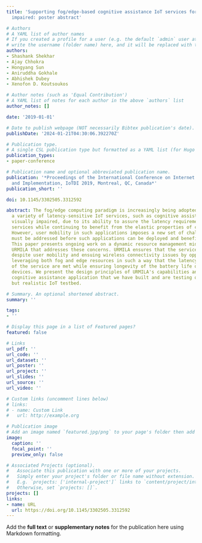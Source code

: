 ```yaml
---
title: 'Supporting fog/edge-based cognitive assistance IoT services for the visually
  impaired: poster abstract'

# Authors
# A YAML list of author names
# If you created a profile for a user (e.g. the default `admin` user at `content/authors/admin/`), 
# write the username (folder name) here, and it will be replaced with their full name and linked to their profile.
authors:
- Shashank Shekhar
- Ajay Chhokra
- Hongyang Sun
- Aniruddha Gokhale
- Abhishek Dubey
- Xenofon D. Koutsoukos

# Author notes (such as 'Equal Contribution')
# A YAML list of notes for each author in the above `authors` list
author_notes: []

date: '2019-01-01'

# Date to publish webpage (NOT necessarily Bibtex publication's date).
publishDate: '2024-01-21T04:30:06.392270Z'

# Publication type.
# A single CSL publication type but formatted as a YAML list (for Hugo requirements).
publication_types:
- paper-conference

# Publication name and optional abbreviated publication name.
publication: '*Proceedings of the International Conference on Internet of Things Design
  and Implementation, IoTDI 2019, Montreal, QC, Canada*'
publication_short: ''

doi: 10.1145/3302505.3312592

abstract: The fog/edge computing paradigm is increasingly being adopted to support
  a variety of latency-sensitive IoT services, such as cognitive assistance to the
  visually impaired, due to its ability to assure the latency requirements of these
  services while continuing to benefit from the elastic properties of cloud computing.
  However, user mobility in such applications imposes a new set of challenges that
  must be addressed before such applications can be deployed and benefit the society.
  This paper presents ongoing work on a dynamic resource management middleware called
  URMILA that addresses these concerns. URMILA ensures that the service remains available
  despite user mobility and ensuing wireless connectivity issues by opportunistically
  leveraging both fog and edge resources in such a way that the latency requirements
  of the service are met while ensuring longevity of the battery life on the edge
  devices. We present the design principles of URMILA's capabilities and a real-world
  cognitive assistance application that we have built and are testing on an emulated
  but realistic IoT testbed.

# Summary. An optional shortened abstract.
summary: ''

tags:
- ''

# Display this page in a list of Featured pages?
featured: false

# Links
url_pdf: ''
url_code: ''
url_dataset: ''
url_poster: ''
url_project: ''
url_slides: ''
url_source: ''
url_video: ''

# Custom links (uncomment lines below)
# links:
# - name: Custom Link
#   url: http://example.org

# Publication image
# Add an image named `featured.jpg/png` to your page's folder then add a caption below.
image:
  caption: ''
  focal_point: ''
  preview_only: false

# Associated Projects (optional).
#   Associate this publication with one or more of your projects.
#   Simply enter your project's folder or file name without extension.
#   E.g. `projects: ['internal-project']` links to `content/project/internal-project/index.md`.
#   Otherwise, set `projects: []`.
projects: []
links:
- name: URL
  url: https://doi.org/10.1145/3302505.3312592
---
```


Add the **full text** or **supplementary notes** for the publication here using Markdown formatting.

